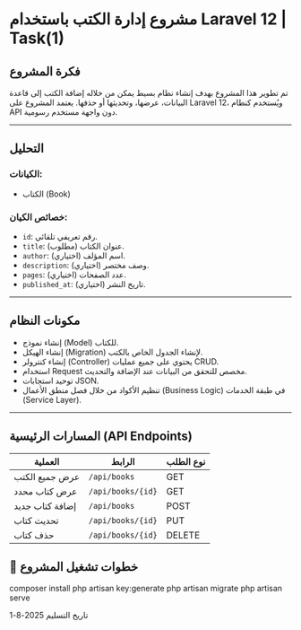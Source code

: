# مشروع إدارة الكتب باستخدام Laravel 12 | Task(1)

## فكرة المشروع
تم تطوير هذا المشروع بهدف إنشاء نظام بسيط يمكن من خلاله إضافة الكتب إلى قاعدة البيانات، عرضها، وتحديثها أو حذفها. يعتمد المشروع على Laravel 12، ويُستخدم كنظام API دون واجهة مستخدم رسومية.

---

## التحليل
### الكيانات:
- الكتاب (Book)

### خصائص الكيان:
- `id`: رقم تعريفي تلقائي.
- `title`: عنوان الكتاب (مطلوب).
- `author`: اسم المؤلف (اختياري).
- `description`: وصف مختصر (اختياري).
- `pages`: عدد الصفحات (اختياري).
- `published_at`: تاريخ النشر (اختياري).

---

## مكونات النظام

- إنشاء نموذج (Model) للكتاب.
- إنشاء الهيكل (Migration) لإنشاء الجدول الخاص بالكتب.
- إنشاء كنترولر (Controller) يحتوي على جميع عمليات CRUD.
- استخدام Request مخصص للتحقق من البيانات عند الإضافة والتحديث.
- توحيد استجابات JSON.
- تنظيم الأكواد من خلال فصل منطق الأعمال (Business Logic) في طبقة الخدمات (Service Layer).

---

## المسارات الرئيسية (API Endpoints)

| العملية         | الرابط                | نوع الطلب |
|------------------|------------------------|------------|
| عرض جميع الكتب    | `/api/books`           | GET        |
| عرض كتاب محدد     | `/api/books/{id}`      | GET        |
| إضافة كتاب جديد   | `/api/books`           | POST       |
| تحديث كتاب        | `/api/books/{id}`      | PUT        |
| حذف كتاب          | `/api/books/{id}`      | DELETE     |


## 🚀 خطوات تشغيل المشروع


composer install
php artisan key:generate
php artisan migrate
php artisan serve


تاريخ التسليم 2025-8-1